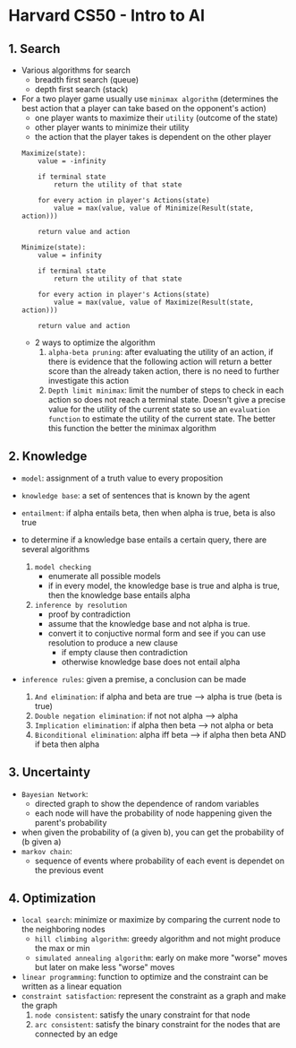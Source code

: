 # Harvard CS50 - Intro to AI
## 1. Search
- Various algorithms for search
    - breadth first search (queue)
    - depth first search (stack)
- For a two player game usually use `minimax algorithm` (determines the best action 
  that a player can take based on the opponent's action)
    - one player wants to maximize their `utility` (outcome of the state)
    - other player wants to minimize their utility
    - the action that the player takes is dependent on the other player
    ```
    Maximize(state):
        value = -infinity

        if terminal state
            return the utility of that state

        for every action in player's Actions(state)
            value = max(value, value of Minimize(Result(state, action)))

        return value and action
    ```
    ```
    Minimize(state):
        value = infinity

        if terminal state
            return the utility of that state

        for every action in player's Actions(state)
            value = max(value, value of Maximize(Result(state, action)))

        return value and action
    ```
    - 2 ways to optimize the algorithm
        1. `alpha-beta pruning`: after evaluating the utility of an action, if there
            is evidence that the following action will return a better score than 
            the already taken action, there is no need to further investigate this action 
        2. `Depth limit minimax`: limit the number of steps to check in each action
           so does not reach a terminal state. Doesn't give a precise value for the
           utility of the current state so use an `evaluation function` to estimate 
           the utility of the current state. The better this function the better the
           minimax algorithm

## 2. Knowledge
- `model`: assignment of a truth value to every proposition
- `knowledge base`: a set of sentences that is known by the agent
- `entailment`: if alpha entails beta, then when alpha is true, beta is also true
- to determine if a knowledge base entails a certain query, there are several algorithms
    1. `model checking`
        - enumerate all possible models
        - if in every model, the knowledge base is true and alpha is true, then the
          knowledge base entails alpha
    2. `inference by resolution`
        - proof by contradiction
        - assume that the knowledge base and not alpha is true.
        - convert it to conjuctive normal form and see if you can use resolution to produce a new clause
            - if empty clause then contradiction
            - otherwise knowledge base does not entail alpha

- `inference rules`: given a premise, a conclusion can be made
    1. `And elimination`: if alpha and beta are true --> alpha is true (beta is true)
    2. `Double negation elimination`: if not not alpha --> alpha
    3. `Implication elimination`: if alpha then beta --> not alpha or beta
    4.  `Biconditional elimination`: alpha iff beta --> if alpha then beta AND if beta then alpha

## 3. Uncertainty
- `Bayesian Network`: 
    - directed graph to show the dependence of random variables
    - each node will have the probability of node happening given the parent's probability
- when given the probability of (a given b), you can get the probability of (b given a)
- `markov chain`:
    - sequence of events where probability of each event is dependet on the previous event

## 4. Optimization
- `local search`: minimize or maximize by comparing the current node to the neighboring nodes
    - `hill climbing algorithm`: greedy algorithm and not might produce the max or min
    - `simulated annealing algorithm`: early on make more "worse" moves but later on make less "worse" moves
- `linear programming`: function to optimize and the constraint can be written as a linear equation 
- `constraint satisfaction`: represent the constraint as a graph and make the graph
    1. `node consistent`: satisfy the unary constraint for that node
    2. `arc consistent`: satisfy the binary constraint for the nodes that are connected by an edge